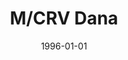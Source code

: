 ---
mission_id: dana
slug: "m-crv-dana"
editorsChoice:
title: "M/CRV Dana"
authors: 
    - "Zlatan Brankovic"
date: 1996-01-01
filename: "/missions/dana.zip"
description: "Imperial Probes have picked up some transmissions from the Modified Corvette(M/CRV) Dana. From what the intelligence divisions can piece together, it seems that they have stolen the plans for the new Sovereign-Class Super Star Destroyer, the Sovereign. You and your platoon are to rendevous with Thunder Squadron from the Imperial Star Destroyer Challenge, and board the corvette to recover the stolen plans."
cover: "dana.png"
levelReplaced:	SECBASE
difficulty: no
bm:	yes
fme: yes
wax: yes
three_do: yes
voc: yes
gmd: no
vue: yes
lfd: yes
base: "New level from scratch" 
editors: "Wedit 2.33, WDFUSE 2.00, 2DF and DF2"

---